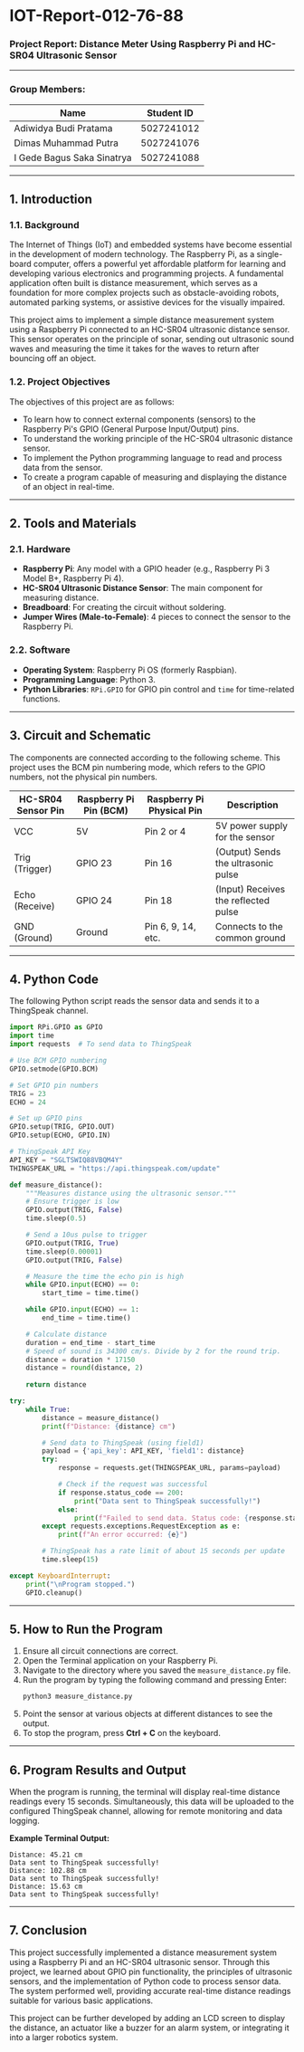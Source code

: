 # IOT-Report-012-76-88

### Project Report: Distance Meter Using Raspberry Pi and HC-SR04 Ultrasonic Sensor

-----

### Group Members:

| Name                       | Student ID |
| -------------------------- | ---------- |
| Adiwidya Budi Pratama      | 5027241012 |
| Dimas Muhammad Putra       | 5027241076 |
| I Gede Bagus Saka Sinatrya | 5027241088 |

-----

## 1\. Introduction

### 1.1. Background

The Internet of Things (IoT) and embedded systems have become essential in the development of modern technology. The Raspberry Pi, as a single-board computer, offers a powerful yet affordable platform for learning and developing various electronics and programming projects. A fundamental application often built is distance measurement, which serves as a foundation for more complex projects such as obstacle-avoiding robots, automated parking systems, or assistive devices for the visually impaired.

This project aims to implement a simple distance measurement system using a Raspberry Pi connected to an HC-SR04 ultrasonic distance sensor. This sensor operates on the principle of sonar, sending out ultrasonic sound waves and measuring the time it takes for the waves to return after bouncing off an object.

### 1.2. Project Objectives

The objectives of this project are as follows:

  - To learn how to connect external components (sensors) to the Raspberry Pi's GPIO (General Purpose Input/Output) pins.
  - To understand the working principle of the HC-SR04 ultrasonic distance sensor.
  - To implement the Python programming language to read and process data from the sensor.
  - To create a program capable of measuring and displaying the distance of an object in real-time.

-----

## 2\. Tools and Materials

### 2.1. Hardware

  - **Raspberry Pi**: Any model with a GPIO header (e.g., Raspberry Pi 3 Model B+, Raspberry Pi 4).
  - **HC-SR04 Ultrasonic Distance Sensor**: The main component for measuring distance.
  - **Breadboard**: For creating the circuit without soldering.
  - **Jumper Wires (Male-to-Female)**: 4 pieces to connect the sensor to the Raspberry Pi.

### 2.2. Software

  - **Operating System**: Raspberry Pi OS (formerly Raspbian).
  - **Programming Language**: Python 3.
  - **Python Libraries**: `RPi.GPIO` for GPIO pin control and `time` for time-related functions.

-----

## 3\. Circuit and Schematic

The components are connected according to the following scheme. This project uses the BCM pin numbering mode, which refers to the GPIO numbers, not the physical pin numbers.

| HC-SR04 Sensor Pin | Raspberry Pi Pin (BCM) | Raspberry Pi Physical Pin | Description                           |
| ------------------ | ---------------------- | ------------------------- | ------------------------------------- |
| VCC                | 5V                     | Pin 2 or 4                | 5V power supply for the sensor        |
| Trig (Trigger)     | GPIO 23                | Pin 16                    | (Output) Sends the ultrasonic pulse   |
| Echo (Receive)     | GPIO 24                | Pin 18                    | (Input) Receives the reflected pulse  |
| GND (Ground)       | Ground                 | Pin 6, 9, 14, etc.        | Connects to the common ground         |

-----

## 4\. Python Code

The following Python script reads the sensor data and sends it to a ThingSpeak channel.

```python
import RPi.GPIO as GPIO
import time
import requests  # To send data to ThingSpeak

# Use BCM GPIO numbering
GPIO.setmode(GPIO.BCM)

# Set GPIO pin numbers
TRIG = 23
ECHO = 24

# Set up GPIO pins
GPIO.setup(TRIG, GPIO.OUT)
GPIO.setup(ECHO, GPIO.IN)

# ThingSpeak API Key
API_KEY = "SGLTSWIQ88VBQM4Y"
THINGSPEAK_URL = "https://api.thingspeak.com/update"

def measure_distance():
    """Measures distance using the ultrasonic sensor."""
    # Ensure trigger is low
    GPIO.output(TRIG, False)
    time.sleep(0.5)

    # Send a 10us pulse to trigger
    GPIO.output(TRIG, True)
    time.sleep(0.00001)
    GPIO.output(TRIG, False)

    # Measure the time the echo pin is high
    while GPIO.input(ECHO) == 0:
        start_time = time.time()

    while GPIO.input(ECHO) == 1:
        end_time = time.time()

    # Calculate distance
    duration = end_time - start_time
    # Speed of sound is 34300 cm/s. Divide by 2 for the round trip.
    distance = duration * 17150
    distance = round(distance, 2)
    
    return distance

try:
    while True:
        distance = measure_distance()
        print(f"Distance: {distance} cm")

        # Send data to ThingSpeak (using field1)
        payload = {'api_key': API_KEY, 'field1': distance}
        try:
            response = requests.get(THINGSPEAK_URL, params=payload)

            # Check if the request was successful
            if response.status_code == 200:
                print("Data sent to ThingSpeak successfully!")
            else:
                print(f"Failed to send data. Status code: {response.status_code}")
        except requests.exceptions.RequestException as e:
            print(f"An error occurred: {e}")

        # ThingSpeak has a rate limit of about 15 seconds per update
        time.sleep(15)

except KeyboardInterrupt:
    print("\nProgram stopped.")
    GPIO.cleanup()
```

-----

## 5\. How to Run the Program

1.  Ensure all circuit connections are correct.
2.  Open the Terminal application on your Raspberry Pi.
3.  Navigate to the directory where you saved the `measure_distance.py` file.
4.  Run the program by typing the following command and pressing Enter:
    ```bash
    python3 measure_distance.py
    ```
5.  Point the sensor at various objects at different distances to see the output.
6.  To stop the program, press **Ctrl + C** on the keyboard.

-----

## 6\. Program Results and Output

When the program is running, the terminal will display real-time distance readings every 15 seconds. Simultaneously, this data will be uploaded to the configured ThingSpeak channel, allowing for remote monitoring and data logging.

**Example Terminal Output:**

```
Distance: 45.21 cm
Data sent to ThingSpeak successfully!
Distance: 102.88 cm
Data sent to ThingSpeak successfully!
Distance: 15.63 cm
Data sent to ThingSpeak successfully!
```

-----

## 7\. Conclusion

This project successfully implemented a distance measurement system using a Raspberry Pi and an HC-SR04 ultrasonic sensor. Through this project, we learned about GPIO pin functionality, the principles of ultrasonic sensors, and the implementation of Python code to process sensor data. The system performed well, providing accurate real-time distance readings suitable for various basic applications.

This project can be further developed by adding an LCD screen to display the distance, an actuator like a buzzer for an alarm system, or integrating it into a larger robotics system.
